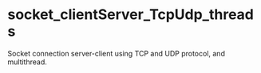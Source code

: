 # socket_clientServer_TcpUdp_threads
Socket connection server-client using TCP and UDP protocol, and multithread.
